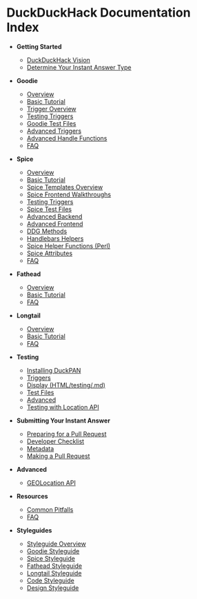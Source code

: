# DuckDuckHack Documentation Index

- **Getting Started**
  - [DuckDuckHack Vision](https://github.com/duckduckgo/duckduckgo-documentation/blob/master/duckduckhack/getting-started/duckduckhack_vision.md)
  - [Determine Your Instant Answer Type](https://github.com/duckduckgo/duckduckgo-documentation/blob/master/duckduckhack/getting-started/determine_your_instant_answer_type.md)

- **Goodie**
  - [Overview](https://github.com/duckduckgo/duckduckgo-documentation/blob/master/duckduckhack/goodie/goodie_overview.md)
  - [Basic Tutorial](https://github.com/duckduckgo/duckduckgo-documentation/blob/master/duckduckhack/goodie/goodie_basic_tutorial.md)
  - [Trigger Overview](https://github.com/duckduckgo/duckduckgo-documentation/blob/master/duckduckhack/goodie/goodie_triggers.md)
  - [Testing Triggers](https://github.com/duckduckgo/duckduckgo-documentation/blob/master/duckduckhack/testing/testing.md)
  - [Goodie Test Files](https://github.com/duckduckgo/duckduckgo-documentation/blob/master/duckduckhack/testing/goodie_tests.md)
  - [Advanced Triggers](https://github.com/duckduckgo/duckduckgo-documentation/blob/master/duckduckhack/goodie/goodie_advanced_triggers.md)
  - [Advanced Handle Functions](https://github.com/duckduckgo/duckduckgo-documentation/blob/master/duckduckhack/goodie/goodie_advanced_handle_functions.md)
  - [FAQ](https://github.com/duckduckgo/duckduckgo-documentation/blob/master/duckduckhack/resources/faq.md#goodie)

- **Spice**
  - [Overview](https://github.com/duckduckgo/duckduckgo-documentation/blob/master/duckduckhack/spice/spice_overview.md)
  - [Basic Tutorial](https://github.com/duckduckgo/duckduckgo-documentation/blob/master/duckduckhack/spice/spice_basic_tutorial.md)
  - [Spice Templates Overview](https://github.com/duckduckgo/duckduckgo-documentation/blob/master/duckduckhack/spice/spice_templates_overview.md)
  - [Spice Frontend Walkthroughs](https://github.com/duckduckgo/duckduckgo-documentation/blob/master/duckduckhack/spice/spice_frontend_walkthroughs.md)
  - [Testing Triggers](https://github.com/duckduckgo/duckduckgo-documentation/blob/master/duckduckhack/testing/testing.md)
  - [Spice Test Files](https://github.com/duckduckgo/duckduckgo-documentation/blob/master/duckduckhack/testing/spice_tests.md)
  - [Advanced Backend](https://github.com/duckduckgo/duckduckgo-documentation/blob/master/duckduckhack/spice/spice_advanced_backend.md)
  - [Advanced Frontend](https://github.com/duckduckgo/duckduckgo-documentation/blob/master/duckduckhack/spice/spice_advanced_frontend.md)
  - [DDG Methods](https://github.com/duckduckgo/duckduckgo-documentation/blob/master/duckduckhack/spice/spice_ddg_methods.md)
  - [Handlebars Helpers](https://github.com/duckduckgo/duckduckgo-documentation/blob/master/duckduckhack/spice/spice_handlebars_helpers.md)
  - [Spice Helper Functions (Perl)](https://github.com/duckduckgo/duckduckgo-documentation/blob/master/duckduckhack/spice/spice_helper_functions.md)
  - [Spice Attributes](https://github.com/duckduckgo/duckduckgo-documentation/blob/master/duckduckhack/spice/spice_attributes.md)
  - [FAQ](https://github.com/duckduckgo/duckduckgo-documentation/blob/master/duckduckhack/resources/faq.md#spice)

- **Fathead**
  - [Overview](https://github.com/duckduckgo/duckduckgo-documentation/blob/master/duckduckhack/fathead/fathead_overview.md)
  - [Basic Tutorial](https://github.com/duckduckgo/duckduckgo-documentation/blob/master/duckduckhack/fathead/fathead_basic_tutorial.md)
  - [FAQ](https://github.com/duckduckgo/duckduckgo-documentation/blob/master/duckduckhack/resources/faq.md#fathead)

- **Longtail**
  - [Overview](https://github.com/duckduckgo/duckduckgo-documentation/blob/master/duckduckhack/longtail/longtail_overview.md)
  - [Basic Tutorial](https://github.com/duckduckgo/duckduckgo-documentation/blob/master/duckduckhack/longtail/longtail_basic_tutorial.md)
  - [FAQ](https://github.com/duckduckgo/duckduckgo-documentation/blob/master/duckduckhack/resources/faq.md#longtail)

- **Testing**
  - [Installing DuckPAN](https://github.com/duckduckgo/duckduckgo-documentation/blob/master/duckduckhack/testing/installing_duckpan.md)
  - [Triggers](https://github.com/duckduckgo/duckduckgo-documentation/blob/master/duckduckhack/testing/testing.md)
  - [Display (HTML/testing/.md)](https://github.com/duckduckgo/duckduckgo-documentation/blob/master/duckduckhack/testing/testing_html.md)
  - [Test Files](https://github.com/duckduckgo/duckduckgo-documentation/blob/master/duckduckhack/testing/test_files.md)
  - [Advanced](https://github.com/duckduckgo/duckduckgo-documentation/blob/master/duckduckhack/testing/advanced_testing.md)
  - [Testing with Location API](https://github.com/duckduckgo/duckduckgo-documentation/blob/master/duckduckhack/testing/testing_location_api.md)

- **Submitting Your Instant Answer**
  - [Preparing for a Pull Request](https://github.com/duckduckgo/duckduckgo-documentation/blob/master/duckduckhack/submitting-your-instant-answer/preparing_for_a_pull_request.md)
  - [Developer Checklist](https://github.com/duckduckgo/duckduckgo-documentation/blob/master/duckduckhack/submitting-your-instant-answer/developer_checklist.md)
  - [Metadata](https://github.com/duckduckgo/duckduckgo-documentation/blob/master/duckduckhack/submitting-your-instant-answer/metadata.md)
  - [Making a Pull Request](https://github.com/duckduckgo/duckduckgo-documentation/blob/master/duckduckhack/submitting-your-instant-answer/making_a_pull_request.md)

- **Advanced**
  - [GEOLocation API](https://github.com/duckduckgo/duckduckgo-documentation/blob/master/duckduckhack/advanced/location_api.md)

- **Resources**
  - [Common Pitfalls](https://github.com/duckduckgo/duckduckgo-documentation/blob/master/duckduckhack/resources/common_pitfalls.md)
  - [FAQ](https://github.com/duckduckgo/duckduckgo-documentation/blob/master/duckduckhack/resources/faq.md)

- **Styleguides**
  - [Styleguide Overview](https://github.com/duckduckgo/duckduckgo-documentation/blob/master/duckduckhack/styleguides/styleguide_overview.md)
  - [Goodie Styleguide](https://github.com/duckduckgo/duckduckgo-documentation/blob/master/duckduckhack/styleguides/goodie_styleguide.md)
  - [Spice Styleguide](https://github.com/duckduckgo/duckduckgo-documentation/blob/master/duckduckhack/styleguides/spice_styleguide.md)
  - [Fathead Styleguide](https://github.com/duckduckgo/duckduckgo-documentation/blob/master/duckduckhack/styleguides/fathead_styleguide.md)
  - [Longtail Styleguide](https://github.com/duckduckgo/duckduckgo-documentation/blob/master/duckduckhack/styleguides/longtail_styleguide.md)
  - [Code Styleguide](https://github.com/duckduckgo/duckduckgo-documentation/blob/master/duckduckhack/styleguides/code_styleguide.md)
  - [Design Styleguide](https://github.com/duckduckgo/duckduckgo-documentation/blob/master/duckduckhack/styleguides/design_styleguide.md)